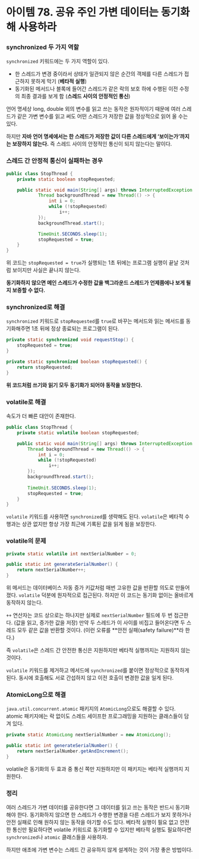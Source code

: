 # 아이템 78. 공유 주인 가변 데이터는 동기화해 사용하라
### synchronized 두 가지 역할

`synchronized` 키워드에는 두 가지 역할이 있다.

- 한 스레드가 변경 중이라서 상태가 일관되지 않은 순간의 객체를 다른 스레드가 접근하지 못하게 막기 (**베타적 실행**)
- 동기화된 메서드나 블록에 들어간 스레드가 같은 락의 보호 하에 수행된 이전 수정의 최종 결과를 보게 함 (**스레드 사이의 안정적인 통신**)

언어 명세상 long, double 외의 변수를 읽고 쓰는 동작은 원자적이기 때문에 여러 스레드가 같은 가변 변수를 읽고 써도 어떤 스레드가 저장한 값을 정상적으로 읽어 올 수는 있다.

하지만 **자바 언어 명세에서는 한 스레드가 저장한 값이 다른 스레드에게  ‘보이는가’까지는 보장하지 않는다.** 즉 스레드 사이의 안정적인 통신이 되지 않는다는 말이다.

### 스레드 간 안정적 통신이 실패하는 경우

```java
public class StopThread {
	private static boolean stopRequested;

	public static void main(String[] args) throws InterruptedException {
			Thread backgroundThread = new Thread(() -> {
				int i = 0;
				while (!stopRequested) 
					i++;
			});
			backgroundThread.start();

			TimeUnit.SECONDS.sleep(1);
			stopRequested = true;
	}
}
```

위 코드는 `stopRequested = true`가 실행되는 1초 뒤에는 프로그램 실행이 끝날 것처럼 보이지만 사실은 끝나지 않는다.

**동기화하지 않으면 메인 스레드가 수정한 값을 백그라운드 스레드가 언제쯤에나 보게 될지 보증할 수 없다.**

### synchronized로 해결

`synchronized` 키워드로 `stopRequested`를 `true`로 바꾸는 메서드와 읽는 메서드를 동기화해주면 1초 뒤에 정상 종료되는 프로그램이 된다.

```java
private static synchronized void requestStop() {
	stopRequested = true;
}

private static synchronized boolean stopRequested() {
	return stopRequested;
}
```

**위 코드처럼 쓰기와 읽기 모두 동기화가 되어야 동작을 보장한다.**

### volatile로 해결

속도가 더 빠른 대안이 존재한다.

```java
public class StopThread {
	private static volatile boolean stopRequested;

	public static void main(String[] args) throws InterruptedException {
		Thread backgroundThread = new Thread(() -> {
			int i = 0;
			while (!stopRequested) 
				i++;
		});
		backgroundThread.start();
	
		TimeUnit.SECONDS.sleep(1);
		stopRequested = true;
    }
}
```

`volatile` 키워드를 사용하면 `synchronized`를 생략해도 된다. `volatile`은 베타적 수행과는 상관 없지만 항상 가장 최근에 기록된 값을 읽게 됨을 보장한다.

### volatile의 문제

```java
private static volatile int nextSerialNumber = 0;

public static int generateSerialNumber() {
	return nextSerialNumber++;
}
```

위 메서드는 데이터베이스 자동 증가 키값처럼 매번 고유한 값을 반환할 의도로 만들어졌다. `volatile` 덕분에 원자적으로 접근된다. 하지만 이 코드는 동기화 없이는 올바르게 동작하지 않는다.

`++` 연산자는 코드 상으로는 하나지만 실제로 `nextSerialNumber` 필드에 두 번 접근한다. (값을 읽고, 증가한 값을 저장) 만약 두 스레드가 이 사이를 비집고 들어온다면 두 스레드 모두 같은 값을 반환할 것이다. (이런 오류를 **안전 실패(safety failure)**라 한다.)

즉 `volatile`은 스레드 간 안전한 통신은 지원하지만 베타적 실행까지는 지원하지 않는 것이다.

`volatile` 키워드를 제거하고 메서드에 `synchronized`를 붙이면 정상적으로 동작하게 된다. 동시에 호출해도 서로 간섭하지 않고 이전 호출이 변경한 값을 일게 된다.

### AtomicLong으로 해결

`java.util.concurrent.atomic` 패키지의 `AtomicLong`으로도 해결할 수 있다. atomic 패키지에는 락 없이도 스레드 세이프한 프로그래밍을 지원하는 클래스들이 담겨 있다.

```java
private static AtomicLong nextSerialNumber = new AtomicLong();

public static int generateSerialNumber() {
	return nextSerialNumber.getAndIncrement();
}
```

volatile은 동기화의 두 효과 중 통신 쪽만 지원하지만 이 패키지는 베타적 실행까지 지원한다.

### 정리

여러 스레드가 가변 데이터를 공유한다면 그 데이터를 읽고 쓰는 동작은 반드시 동기화해야 한다. 동기화하지 않으면 한 스레드가 수행한 변경을 다른 스레드가 보지 못하거나 안전 실패로 인해 원하지 않는 동작을 야기할 수도 있다. 베타적 실행이 필요 없고 안전한 통신만 필요하다면 volatile 키워드로 동기화할 수 있지만 베타적 실행도 필요하다면 `synchronized`나 `atomic` 클래스들을 사용하자.

하지만 애초에 가변 변수는 스레드 간 공유하지 않게 설계하는 것이 가장 좋은 방법이다.

